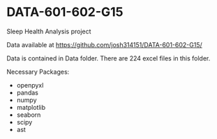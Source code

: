 # DATA-601-602-G15
Sleep Health Analysis project

Data available at https://github.com/josh314151/DATA-601-602-G15/

Data is contained in Data folder. There are 224 excel files in this folder.

Necessary Packages:
- openpyxl
- pandas
- numpy
- matplotlib
- seaborn
- scipy
- ast
